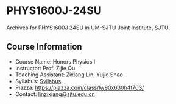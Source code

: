# PHYS1600J-24SU
Archives for PHYS1600J 24SU in UM-SJTU Joint Institute, SJTU.

## Course Information
- Course Name: Honors Physics I
- Instructor: Prof. Zijie Qu
- Teaching Assistant: Zixiang Lin, Yujie Shao
- Syllabus: [Syllabus](https://github.com/Dzsyang/PHYS1600J-24SU/blob/main/Syllabus%20for%20Honor%20Physics%20I.pdf)
- Piazza: https://piazza.com/class/lw90x630h4t703/
- Contact: linzixiang@sjtu.edu.cn
